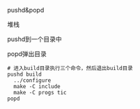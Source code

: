 pushd&popd

堆栈

pushd到一个目录中

popd弹出目录

```shell
# 进入build目录执行三个命令，然后退出build目录
pushd build
  ../configure
  make -C include
  make -C progs tic
popd
```